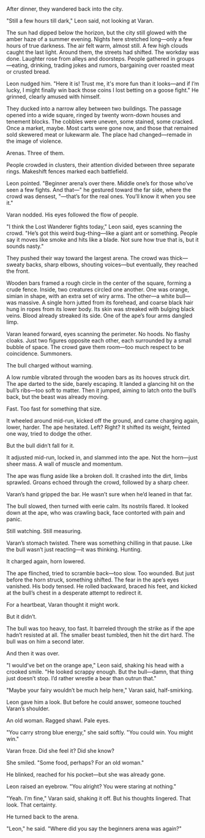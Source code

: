 After dinner, they wandered back into the city.

"Still a few hours till dark," Leon said, not looking at Varan.

The sun had dipped below the horizon, but the city still glowed with the amber haze of a summer evening. Nights here stretched long—only a few hours of true darkness. The air felt warm, almost still. A few high clouds caught the last light. Around them, the streets had shifted. The workday was done. Laughter rose from alleys and doorsteps. People gathered in groups—eating, drinking, trading jokes and rumors, bargaining over roasted meat or crusted bread.

Leon nudged him. "Here it is! Trust me, it's more fun than it looks—and if I’m lucky, I might finally win back those coins I lost betting on a goose fight." He grinned, clearly amused with himself.

They ducked into a narrow alley between two buildings. The passage opened into a wide square, ringed by twenty worn-down houses and tenement blocks. The cobbles were uneven, some stained, some cracked. Once a market, maybe. Most carts were gone now, and those that remained sold skewered meat or lukewarm ale. The place had changed—remade in the image of violence.

Arenas. Three of them.

People crowded in clusters, their attention divided between three separate rings. Makeshift fences marked each battlefield.

Leon pointed. "Beginner arena’s over there. Middle one’s for those who’ve seen a few fights. And that—" he gestured toward the far side, where the crowd was densest, "—that’s for the real ones. You’ll know it when you see it."

Varan nodded. His eyes followed the flow of people.

"I think the Lost Wanderer fights today," Leon said, eyes scanning the crowd. "He’s got this weird bug-thing—like a giant ant or something. People say it moves like smoke and hits like a blade. Not sure how true that is, but it sounds nasty."

They pushed their way toward the largest arena. The crowd was thick—sweaty backs, sharp elbows, shouting voices—but eventually, they reached the front.

Wooden bars framed a rough circle in the center of the square, forming a crude fence. Inside, two creatures circled one another. One was orange, simian in shape, with an extra set of wiry arms. The other—a white bull—was massive. A single horn jutted from its forehead, and coarse black hair hung in ropes from its lower body. Its skin was streaked with bulging black veins. Blood already streaked its side. One of the ape’s four arms dangled limp.

Varan leaned forward, eyes scanning the perimeter. No hoods. No flashy cloaks. Just two figures opposite each other, each surrounded by a small bubble of space. The crowd gave them room—too much respect to be coincidence. Summoners.

The bull charged without warning.

A low rumble vibrated through the wooden bars as its hooves struck dirt. The ape darted to the side, barely escaping. It landed a glancing hit on the bull’s ribs—too soft to matter. Then it jumped, aiming to latch onto the bull’s back, but the beast was already moving.

Fast. Too fast for something that size.

It wheeled around mid-run, kicked off the ground, and came charging again, lower, harder. The ape hesitated. Left? Right? It shifted its weight, feinted one way, tried to dodge the other.

But the bull didn’t fall for it.

It adjusted mid-run, locked in, and slammed into the ape. Not the horn—just sheer mass. A wall of muscle and momentum.

The ape was flung aside like a broken doll. It crashed into the dirt, limbs sprawled. Groans echoed through the crowd, followed by a sharp cheer.

Varan’s hand gripped the bar. He wasn’t sure when he’d leaned in that far.

The bull slowed, then turned with eerie calm. Its nostrils flared. It looked down at the ape, who was crawling back, face contorted with pain and panic.

Still watching. Still measuring.

Varan’s stomach twisted. There was something chilling in that pause. Like the bull wasn’t just reacting—it was thinking. Hunting.

It charged again, horn lowered.

The ape flinched, tried to scramble back—too slow. Too wounded. But just before the horn struck, something shifted. The fear in the ape’s eyes vanished. His body tensed. He rolled backward, braced his feet, and kicked at the bull’s chest in a desperate attempt to redirect it.

For a heartbeat, Varan thought it might work.

But it didn’t.

The bull was too heavy, too fast. It barreled through the strike as if the ape hadn’t resisted at all. The smaller beast tumbled, then hit the dirt hard. The bull was on him a second later.

And then it was over.

"I would've bet on the orange ape," Leon said, shaking his head with a crooked smile. "He looked scrappy enough. But the bull—damn, that thing just doesn’t stop. I’d rather wrestle a bear than outrun that."

"Maybe your fairy wouldn’t be much help here," Varan said, half-smirking.

Leon gave him a look. But before he could answer, someone touched Varan’s shoulder.

An old woman. Ragged shawl. Pale eyes.

"You carry strong blue energy," she said softly. "You could win. You might win."

Varan froze. Did she feel it? Did she know?

She smiled. "Some food, perhaps? For an old woman."

He blinked, reached for his pocket—but she was already gone.

Leon raised an eyebrow. "You alright? You were staring at nothing."

"Yeah. I’m fine," Varan said, shaking it off. But his thoughts lingered. That look. That certainty.

He turned back to the arena.

"Leon," he said. "Where did you say the beginners arena was again?"